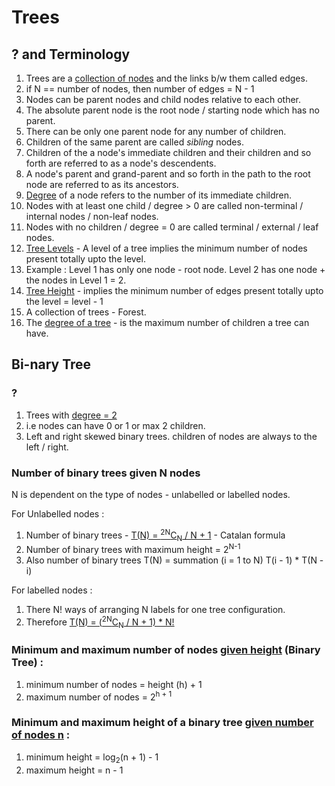 # Trees
## ? and Terminology
1. Trees are a [collection of nodes]() and the links b/w them called edges.
1. if N == number of nodes, then number of edges = N - 1 
1. Nodes can be parent nodes and child nodes relative to each other.
1. The absolute parent node is the root node / starting node which has no parent.
1. There can be only one parent node for any number of children.
1. Children of the same parent are called *sibling* nodes.
1. Children of the a node's immediate children and their children and so forth are referred to as a node's descendents.
1. A node's parent and grand-parent and so forth in the path to the root node are referred to as its ancestors.
1. [Degree]() of a node refers to the number of its immediate children.
1. Nodes with at least one child / degree > 0 are called non-terminal / internal nodes / non-leaf nodes.
1. Nodes with no children / degree = 0 are called terminal / external / leaf nodes.
1. [Tree Levels]() - A level of a tree implies the minimum number of nodes present totally upto the level. 
1. Example : Level 1 has only one node - root node. Level 2 has one node + the nodes in Level 1 = 2.
1. [Tree Height]() - implies the minimum number of edges present totally upto the level = level - 1
1. A collection of trees - Forest.
1. The [degree of a tree]() - is the maximum number of children a tree can have.

## Bi-nary Tree
### ?
1. Trees with [degree = 2]()
1. i.e nodes can have 0 or 1 or max 2 children.
1. Left and right skewed binary trees. children of nodes are always to the left / right.

### Number of binary trees given N nodes
N is dependent on the type of nodes - unlabelled or labelled nodes.


For Unlabelled nodes :
1. Number of binary trees - [T(N) = <sup>2N</sup>C<sub>N</sub> / N + 1]() - Catalan formula
1. Number of binary trees with maximum height = 2<sup>N-1</sup>
1. Also number of binary trees T(N) = summation (i = 1 to N) T(i - 1) * T(N - i)

For labelled nodes :
1. There N! ways of arranging N labels for one tree configuration.
1. Therefore [T(N) = (<sup>2N</sup>C<sub>N</sub> / N + 1) * N!]()

### Minimum and maximum number of nodes [given height]() (Binary Tree) :
1. minimum number of nodes = height (h) + 1
1. maximum number of nodes = 2<sup>h + 1</sup>

### Minimum and maximum height of a binary tree [given number of nodes n]() :
1. minimum height = log<sub>2</sub>(n + 1) - 1
1. maximum height = n - 1






